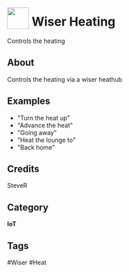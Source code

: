 # <img src="https://raw.githack.com/FortAwesome/Font-Awesome/master/svgs/solid/thermometer-half.svg" card_color="#D81159" width="50" height="50" style="vertical-align:bottom"/> Wiser Heating
Controls the heating

## About
Controls the heating via a wiser heathub

## Examples
* "Turn the heat up"
* "Advance the heat"
* "Going away"
* "Heat the lounge to"
* "Back home"

## Credits
SteveR

## Category
**IoT**

## Tags
#Wiser
#Heat


